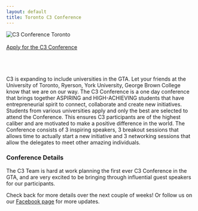 ```yaml
---
layout: default
title: Toronto C3 Conference
---
```

<img src="http://i.imgur.com/wO9d2eP.jpg" alt="C3 Conference Toronto" class="center-block img-responsive">
<br><br>
<div class="col-sm-4 col-sm-offset-4">
	<a href="/c3conference/toronto2014/registration" class="btn btn-lg btn-primary center-block">Apply for the C3 Conference</a>
</div>
<div class="clearfix"></div>
<br><br><br><br>
C3 is expanding to include universities in the GTA. Let your friends at the University of Toronto, Ryerson, York University, George Brown College know that we are on our way. The C3 Conference is a one day conference that brings together ASPIRING and HIGH-ACHIEVING students that have entrepreneurial spirit to connect, collaborate and create new initiatives. Students from various universities apply and only the best are selected to attend the Conference. This ensures C3 participants are of the highest caliber and are motivated to make a positive difference in the world. The Conference consists of 3 inspiring speakers, 3 breakout sessions that allows time to actually start a new initiative and 3 networking sessions that allow the delegates to meet other amazing individuals.

### Conference Details
The C3 Team is hard at work planning the first ever C3 Conference in the GTA, and are very excited to be bringing through influential guest speakers for our participants.

Check back for more details over the next couple of weeks! Or follow us on our [Facebook page](https://www.facebook.com/c3inspire) for more updates.
